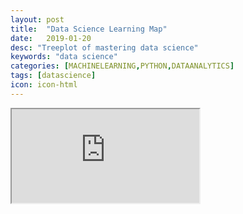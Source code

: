 ```yaml
---
layout: post
title:  "Data Science Learning Map"
date:   2019-01-20
desc: "Treeplot of mastering data science"
keywords: "data science"
categories: [MACHINELEARNING,PYTHON,DATAANALYTICS]
tags: [datascience]
icon: icon-html
---
```


<div> 
    <iframe src="https://swang41.shinyapps.io/DataSciMap/" style="overflow:auto"></iframe>
 </div>
